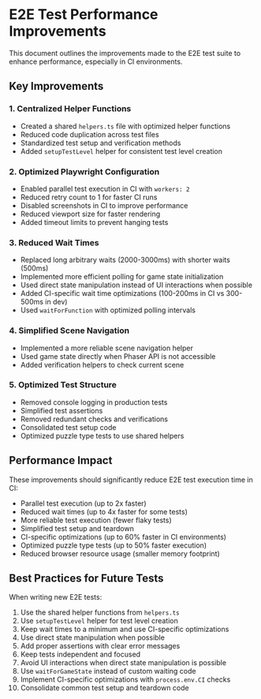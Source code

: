 # E2E Test Performance Improvements

This document outlines the improvements made to the E2E test suite to enhance performance, especially in CI environments.

## Key Improvements

### 1. Centralized Helper Functions

- Created a shared `helpers.ts` file with optimized helper functions
- Reduced code duplication across test files
- Standardized test setup and verification methods
- Added `setupTestLevel` helper for consistent test level creation

### 2. Optimized Playwright Configuration

- Enabled parallel test execution in CI with `workers: 2`
- Reduced retry count to 1 for faster CI runs
- Disabled screenshots in CI to improve performance
- Reduced viewport size for faster rendering
- Added timeout limits to prevent hanging tests

### 3. Reduced Wait Times

- Replaced long arbitrary waits (2000-3000ms) with shorter waits (500ms)
- Implemented more efficient polling for game state initialization
- Used direct state manipulation instead of UI interactions when possible
- Added CI-specific wait time optimizations (100-200ms in CI vs 300-500ms in dev)
- Used `waitForFunction` with optimized polling intervals

### 4. Simplified Scene Navigation

- Implemented a more reliable scene navigation helper
- Used game state directly when Phaser API is not accessible
- Added verification helpers to check current scene

### 5. Optimized Test Structure

- Removed console logging in production tests
- Simplified test assertions
- Removed redundant checks and verifications
- Consolidated test setup code
- Optimized puzzle type tests to use shared helpers

## Performance Impact

These improvements should significantly reduce E2E test execution time in CI:

- Parallel test execution (up to 2x faster)
- Reduced wait times (up to 4x faster for some tests)
- More reliable test execution (fewer flaky tests)
- Simplified test setup and teardown
- CI-specific optimizations (up to 60% faster in CI environments)
- Optimized puzzle type tests (up to 50% faster execution)
- Reduced browser resource usage (smaller memory footprint)

## Best Practices for Future Tests

When writing new E2E tests:

1. Use the shared helper functions from `helpers.ts`
2. Use `setupTestLevel` helper for test level creation
3. Keep wait times to a minimum and use CI-specific optimizations
4. Use direct state manipulation when possible
5. Add proper assertions with clear error messages
6. Keep tests independent and focused
7. Avoid UI interactions when direct state manipulation is possible
8. Use `waitForGameState` instead of custom waiting code
9. Implement CI-specific optimizations with `process.env.CI` checks
10. Consolidate common test setup and teardown code
